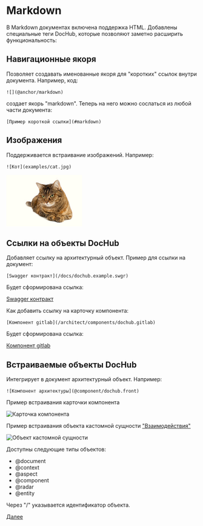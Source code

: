 # Markdown

В Markdown документах включена поддержка HTML. Добавлены специальные теги DocHub, которые позволяют
заметно расширить функциональность:

## Навигационные якоря
Позволяет создавать именованные якоря для "коротких" ссылок внутри документа. Например, код:
```
![](@anchor/markdown)
```
создает якорь "markdown". Теперь на него можно сослаться из любой части документа:
```
[Пример короткой ссылки](#markdown)
```

## Изображения
Поддерживается встраивание изображений. Например:

```
![Кот](examples/cat.jpg)
```

![Кот](examples/cat.jpg)

## Ссылки на объекты DocHub
Добавляет ссылку на архитектурный объект. Пример для ссылки на документ:
```
[Swagger контракт](/docs/dochub.example.swgr)
```

Будет сформирована ссылка:

[Swagger контракт](/docs/dochub.example.swgr)

Как добавить ссылку на карточку компонента:
```
[Компонент gitlab](/architect/components/dochub.gitlab)
```

Будет сформирована ссылка:

[Компонент gitlab](/architect/components/dochub.gitlab)

## Встраиваемые объекты DocHub
Интегрирует в документ архитектурный объект. Например:
```
![Компонент архитектуры](@component/dochub.front)
```

Пример встраивания карточки компонента 

![Карточка компонента](@component/dochub.front)


Пример встраивания объекта кастомной сущности ["Взаимодействия"](/entities/interactions/tree)

![Объект кастомной сущности](@entity/interactions/blank?id=dochub.user.check)

Доступны следующие типы объектов: 
* @document
* @context
* @aspect
* @component
* @radar
* @entity

Через "/" указывается идентификатор объекта. 

[Далее](/docs/dochub.tables)
